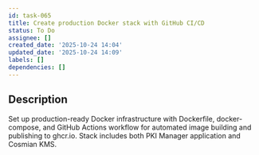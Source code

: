 ```yaml
---
id: task-065
title: Create production Docker stack with GitHub CI/CD
status: To Do
assignee: []
created_date: '2025-10-24 14:04'
updated_date: '2025-10-24 14:09'
labels: []
dependencies: []
---
```


## Description

<!-- SECTION:DESCRIPTION:BEGIN -->
Set up production-ready Docker infrastructure with Dockerfile, docker-compose, and GitHub Actions workflow for automated image building and publishing to ghcr.io. Stack includes both PKI Manager application and Cosmian KMS.
<!-- SECTION:DESCRIPTION:END -->
